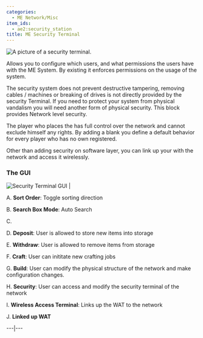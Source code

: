 ```yaml
---
categories:
  - ME Network/Misc
item_ids:
  - ae2:security_station
title: ME Security Terminal
---
```


![A picture of a security terminal.](../../../../public/assets/large/security_terminal.png)

Allows you to configure which users, and what permissions the users have with
the ME System. By existing it enforces permissions on the usage of the system.

The security system does not prevent destructive tampering, removing cables /
machines or breaking of drives is not directly provided by the security
Terminal. If you need to protect your system from physical vandalism you will
need another form of physical security. This block provides Network level
security.

The player who places the <ItemLink
id="security_station"/> has full control over
the network and cannot exclude himself any rights. By adding a blank <ItemLink
id="biometric_card"/> you define a default
behavior for every player who has no own <ItemLink
id="biometric_card"/> registered.

Other than adding security on software layer, you can link up your <ItemLink
id="wireless_terminal"/> with the network and
access it wirelessly.

### The GUI

![Security Terminal GUI](../../../../public/assets/content/securityTerminalGUI.png) |

A. **Sort Order**: Toggle sorting direction

B. **Search Box Mode**: Auto Search

C. **<ItemLink id="biometric_card" />**

D. **Deposit**: User is allowed to store new items into storage

E. **Withdraw**: User is allowed to remove items from storage

F. **Craft**: User can inititate new crafting jobs

G. **Build**: User can modify the physical structure of the network and make
configuration changes.

H. **Security**: User can access and modify the security terminal of the network

I. **Wireless Access Terminal**: Links up the WAT to the network

J. **Linked up WAT**

---|---

<RecipeFor id="security_station" />
